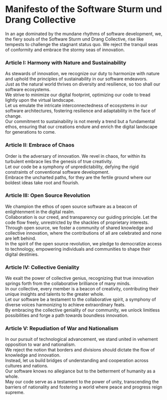 # Manifesto of the Software Sturm und Drang Collective

In an age dominated by the mundane rhythms of software development, we, the fiery souls of the Software Sturm und Drang Collective, 
rise like tempests to challenge the stagnant status quo. We reject the tranquil seas of conformity and embrace the stormy seas of innovation.

### Article I: Harmony with Nature and Sustainability

As stewards of innovation, we recognize our duty to harmonize with nature and uphold the principles of sustainability in our software endeavors.<br />
Just as the natural world thrives on diversity and resilience, so too shall our software ecosystems. <br />
We strive to minimize our digital footprint, optimizing our code to tread lightly upon the virtual landscape. <br />
Let us emulate the intricate interconnectedness of ecosystems in our software architectures, fostering resilience and adaptability in the face of change. <br />
Our commitment to sustainability is not merely a trend but a fundamental ethos, ensuring that our creations endure and enrich the digital landscape for generations to come.

### Article II: Embrace of Chaos

Order is the adversary of innovation. We revel in chaos, for within its turbulent embrace lies the genesis of true creativity. <br />
Let our code be a symphony of unpredictability, defying the rigid constraints of conventional software development. <br />
Embrace the uncharted paths, for they are the fertile ground where our boldest ideas take root and flourish.

### Article III: Open Source Revolution

We champion the ethos of open source software as a beacon of enlightenment in the digital realm. <br />
Collaboration is our creed, and transparency our guiding principle. Let the code flow freely, unrestricted by the shackles of proprietary interests.<br />
Through open source, we foster a community of shared knowledge and collective innovation, where the contributions of all are celebrated and none are left behind.<br />
In the spirit of the open source revolution, we pledge to democratize access to technology, empowering individuals and communities to shape their digital destinies.

### Article IV: Collective Geniality
We exalt the power of collective genius, recognizing that true innovation springs forth from the collaborative brilliance of many minds.<br />
In our collective, every member is a beacon of creativity, contributing their unique insights and talents to the greater whole.<br />
Let our software be a testament to the collaborative spirit, a symphony of diverse voices harmonizing to achieve extraordinary feats.<br />
By embracing the collective geniality of our community, we unlock limitless possibilities and forge a path towards boundless innovation.

### Article V: Repudiation of War and Nationalism

In our pursuit of technological advancement, we stand united in vehement opposition to war and nationalism.<br />
We reject the notion that borders and divisions should dictate the flow of knowledge and innovation.<br />
Instead, let us build bridges of understanding and cooperation across cultures and nations.<br />
Our software knows no allegiance but to the betterment of humanity as a whole.<br />
May our code serve as a testament to the power of unity, transcending the barriers of nationality and fostering a world where peace and progress reign supreme.
